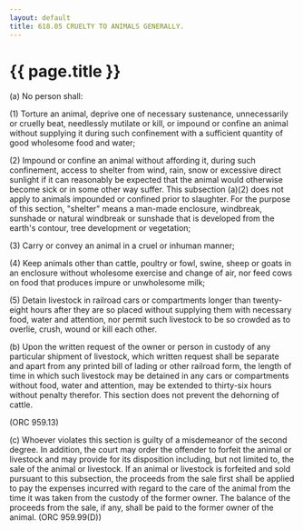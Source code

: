 ```yaml
---
layout: default 
title: 618.05 CRUELTY TO ANIMALS GENERALLY.
---
```


{{ page.title }}
================

​(a) No person shall:

​(1) Torture an animal, deprive one of necessary sustenance,
unnecessarily or cruelly beat, needlessly mutilate or kill, or impound
or confine an animal without supplying it during such confinement with a
sufficient quantity of good wholesome food and water;

​(2) Impound or confine an animal without affording it, during such
confinement, access to shelter from wind, rain, snow or excessive direct
sunlight if it can reasonably be expected that the animal would
otherwise become sick or in some other way suffer. This subsection
(a)(2) does not apply to animals impounded or confined prior to
slaughter. For the purpose of this section, "shelter" means a man-made
enclosure, windbreak, sunshade or natural windbreak or sunshade that is
developed from the earth's contour, tree development or vegetation;

​(3) Carry or convey an animal in a cruel or inhuman manner;

​(4) Keep animals other than cattle, poultry or fowl, swine, sheep or
goats in an enclosure without wholesome exercise and change of air, nor
feed cows on food that produces impure or unwholesome milk;

​(5) Detain livestock in railroad cars or compartments longer than
twenty-eight hours after they are so placed without supplying them with
necessary food, water and attention, nor permit such livestock to be so
crowded as to overlie, crush, wound or kill each other.

​(b) Upon the written request of the owner or person in custody of any
particular shipment of livestock, which written request shall be
separate and apart from any printed bill of lading or other railroad
form, the length of time in which such livestock may be detained in any
cars or compartments without food, water and attention, may be extended
to thirty-six hours without penalty therefor. This section does not
prevent the dehorning of cattle.

(ORC 959.13)

​(c) Whoever violates this section is guilty of a misdemeanor of the
second degree. In addition, the court may order the offender to forfeit
the animal or livestock and may provide for its disposition including,
but not limited to, the sale of the animal or livestock. If an animal or
livestock is forfeited and sold pursuant to this subsection, the
proceeds from the sale first shall be applied to pay the expenses
incurred with regard to the care of the animal from the time it was
taken from the custody of the former owner. The balance of the proceeds
from the sale, if any, shall be paid to the former owner of the animal.
(ORC 959.99(D))
